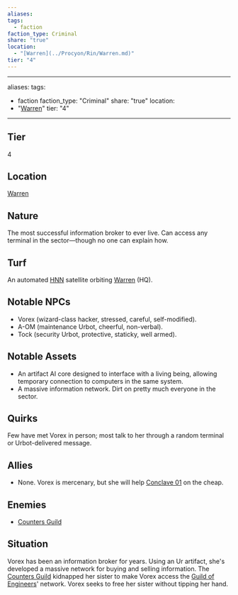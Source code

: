 ```yaml
---
aliases: 
tags:
  - faction
faction_type: Criminal
share: "true"
location:
  - "[Warren](../Procyon/Rin/Warren.md)"
tier: "4"
---
```

---
aliases: 
tags:
  - faction
faction_type: "Criminal"
share: "true"
location:
  - "[Warren](../Procyon/Rin/Warren.md)"
tier: "4"
---
## Tier

4

## Location

[Warren](../Procyon/Rin/Warren.md)

## Nature
The most successful information broker to ever live. Can access any terminal in the sector—though no one can explain how.

## Turf
An automated [HNN](./Hegemonic%20News%20Network.md) satellite orbiting [Warren](../Procyon/Rin/Warren.md) (HQ).

## Notable NPCs
- Vorex (wizard-class hacker, stressed, careful, self-modified).
- A-OM (maintenance Urbot, cheerful, non-verbal).
- Tock (security Urbot, protective, staticky, well armed).

## Notable Assets
- An artifact AI core designed to interface with a living being, allowing temporary connection to computers in the same system.
- A massive information network. Dirt on pretty much everyone in the sector.

## Quirks
Few have met Vorex in person; most talk to her through a random terminal or Urbot-delivered message.

## Allies
- None. Vorex is mercenary, but she will help [Conclave 01](./Conclave%2001.md) on the cheap.

## Enemies
- [Counters Guild](./Counters%20Guild.md)

## Situation
Vorex has been an information broker for years. Using an Ur artifact, she's developed a massive network for buying and selling information. The [Counters Guild](./Counters%20Guild.md) kidnapped her sister to make Vorex access the [Guild of Engineers](./Guild%20of%20Engineers.md)' network. Vorex seeks to free her sister without tipping her hand.
